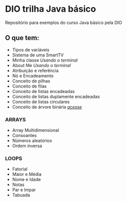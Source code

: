 # DIO trilha Java básico
Repositório para exemplos do curso Java básico pela DIO
## O que tem:
 - Tipos de variáveis
 - Sistema de uma SmartTV
 - Minha classe _Usando o terminal_
 - About Me _Usando o terminal_
 - Atribuição e referência
 - Nó e Encadeamento
 - Conceito de pilhas
 - Conceito de filas
 - Conceito de listas encadeadas
 - Conceito de listas duplamente encadeadas
 - Conceito de listas circulares
 - Conceito de árvore binária [_acesse_](https://github.com/WidsonSilva/DIO-trilha-Java-basico/blob/main/arvore-binaria/src/ArvoreBinaria.java)
### __ARRAYS__
 - Array Multidimensional
 - Consoantes
 - Números aleatórios 
 - Ordem inversa
### __LOOPS__
 - Fatorial
 - Maior e Média
 - Nome e Idade
 - Notas
 - Par e Impar
 - Tabuada
